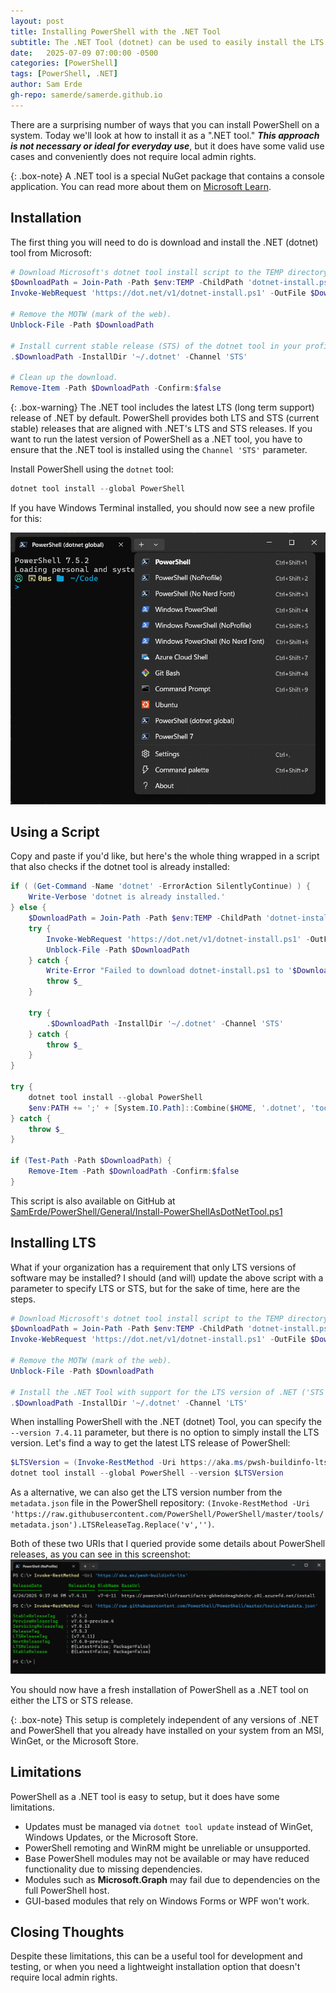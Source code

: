 ```yaml
---
layout: post
title: Installing PowerShell with the .NET Tool
subtitle: The .NET Tool (dotnet) can be used to easily install the LTS or STS version of PowerShell without local admin rights, but it does have some limitations.
date:   2025-07-09 07:00:00 -0500
categories: [PowerShell]
tags: [PowerShell, .NET]
author: Sam Erde
gh-repo: samerde/samerde.github.io
---
```


There are a surprising number of ways that you can install PowerShell on a system. Today we'll look at how to install it as a ".NET tool." _**This approach is not necessary or ideal for everyday use**_, but it does have some valid use cases and conveniently does not require local admin rights.

{: .box-note}
A .NET tool is a special NuGet package that contains a console application. You can read more about them on [Microsoft Learn](https://learn.microsoft.com/en-us/dotnet/core/tools/global-tools).

## Installation

The first thing you will need to do is download and install the .NET (dotnet) tool from Microsoft:

```powershell
# Download Microsoft's dotnet tool install script to the TEMP directory.
$DownloadPath = Join-Path -Path $env:TEMP -ChildPath 'dotnet-install.ps1'
Invoke-WebRequest 'https://dot.net/v1/dotnet-install.ps1' -OutFile $DownloadPath

# Remove the MOTW (mark of the web).
Unblock-File -Path $DownloadPath

# Install current stable release (STS) of the dotnet tool in your profile directory.
.$DownloadPath -InstallDir '~/.dotnet' -Channel 'STS'

# Clean up the download.
Remove-Item -Path $DownloadPath -Confirm:$false
```

{: .box-warning}
The .NET tool includes the latest LTS (long term support) release of .NET by default. PowerShell provides both LTS and STS (current stable) releases that are aligned with .NET's LTS and STS releases. If you want to run the latest version of PowerShell as a .NET tool, you have to ensure that the .NET tool is installed using the `Channel 'STS'` parameter.

Install PowerShell using the `dotnet` tool:
```powershell
dotnet tool install --global PowerShell
```

If you have Windows Terminal installed, you should now see a new profile for this:

![Windows Terminal with a profile added for the PowerShell .NET tool](/assets/img/content/Windows-Terminal-PowerShell-dotnet-global-tool-profile.png)

## Using a Script

Copy and paste if you'd like, but here's the whole thing wrapped in a script that also checks if the dotnet tool is already installed:

```powershell
if ( (Get-Command -Name 'dotnet' -ErrorAction SilentlyContinue) ) {
    Write-Verbose 'dotnet is already installed.'
} else {
    $DownloadPath = Join-Path -Path $env:TEMP -ChildPath 'dotnet-install.ps1'
    try {
        Invoke-WebRequest 'https://dot.net/v1/dotnet-install.ps1' -OutFile $DownloadPath
        Unblock-File -Path $DownloadPath
    } catch {
        Write-Error "Failed to download dotnet-install.ps1 to '$DownloadPath'."
        throw $_
    }

    try {
        .$DownloadPath -InstallDir '~/.dotnet' -Channel 'STS'
    } catch {
        throw $_
    }
}

try {
    dotnet tool install --global PowerShell
    $env:PATH += ';' + [System.IO.Path]::Combine($HOME, '.dotnet', 'tools')
} catch {
    throw $_
}

if (Test-Path -Path $DownloadPath) {
    Remove-Item -Path $DownloadPath -Confirm:$false
}
```

This script is also available on GitHub at [SamErde/PowerShell/General/Install-PowerShellAsDotNetTool.ps1](https://github.com/SamErde/PowerShell/blob/main/General/Install-PowerShellAsDotNetTool.ps1)

## Installing LTS

What if your organization has a requirement that only LTS versions of software may be installed? I should (and will) update the above script with a parameter to specify LTS or STS, but for the sake of time, here are the steps.

```powershell
# Download Microsoft's dotnet tool install script to the TEMP directory.
$DownloadPath = Join-Path -Path $env:TEMP -ChildPath 'dotnet-install.ps1'
Invoke-WebRequest 'https://dot.net/v1/dotnet-install.ps1' -OutFile $DownloadPath

# Remove the MOTW (mark of the web).
Unblock-File -Path $DownloadPath

# Install the .NET Tool with support for the LTS version of .NET ('STS' is the default).
.$DownloadPath -InstallDir '~/.dotnet' -Channel 'LTS'
```

When installing PowerShell with the .NET (dotnet) Tool, you can specify the `--version 7.4.11` parameter, but there is no option to simply install the LTS version. Let's find a way to get the latest LTS release of PowerShell:

```powershell
$LTSVersion = (Invoke-RestMethod -Uri https://aka.ms/pwsh-buildinfo-lts).ReleaseTag.Replace('v','')
dotnet tool install --global PowerShell --version $LTSVersion
```

As a alternative, we can also get the LTS version number from the `metadata.json` file in the PowerShell repository: `(Invoke-RestMethod -Uri 'https://raw.githubusercontent.com/PowerShell/PowerShell/master/tools/metadata.json').LTSReleaseTag.Replace('v','')`.

Both of these two URIs that I queried provide some details about PowerShell releases, as you can see in this screenshot:
![PowerShell in Windows Terminal showing the output of Invoke-RestMethod getting two PowerShell release info URIs. ](/assets/img/content/PowerShell-LTS-Version-Release-Commands.png)

You should now have a fresh installation of PowerShell as a .NET tool on either the LTS or STS release.

{: .box-note}
This setup is completely independent of any versions of .NET and PowerShell that you already have installed on your system from an MSI, WinGet, or the Microsoft Store.

## Limitations

PowerShell as a .NET tool is easy to setup, but it does have some limitations.

- Updates must be managed via `dotnet tool update` instead of WinGet, Windows Updates, or the Microsoft Store.
- PowerShell remoting and WinRM might be unreliable or unsupported.
- Base PowerShell modules may not be available or may have reduced functionality due to missing dependencies.
- Modules such as **Microsoft.Graph** may fail due to dependencies on the full PowerShell host.
- GUI-based modules that rely on Windows Forms or WPF won't work.

## Closing Thoughts

Despite these limitations, this can be a useful tool for development and testing, or when you need a lightweight installation option that doesn't require local admin rights.
